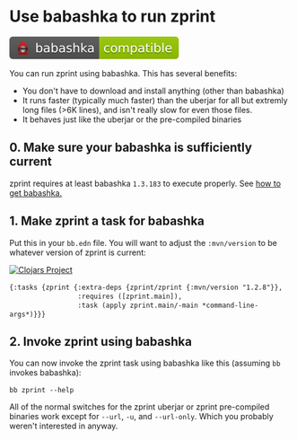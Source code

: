 # Use babashka to run zprint

[![bb compatible](https://raw.githubusercontent.com/babashka/babashka/master/logo/badge.svg)](https://babashka.org)

You can run zprint using babashka.  This has several benefits:

  - You don't have to download and install anything (other than babashka)
  - It runs faster (typically much faster) than the uberjar for all but extremly long files (>6K lines), and isn't really slow for even those files.
  - It behaves just like the uberjar or the pre-compiled binaries

## 0. Make sure your babashka is sufficiently current

zprint requires at least babashka `1.3.183` to execute properly.
See [how to get babashka.](https://github.com/babashka/babashka#quickstart)

## 1. Make zprint a task for babashka

Put this in your `bb.edn` file.  You will want to adjust the
`:mvn/version` to be whatever version of zprint is current:

[![Clojars Project](https://img.shields.io/clojars/v/zprint.svg)](https://clojars.org/zprint)    


```
{:tasks {zprint {:extra-deps {zprint/zprint {:mvn/version "1.2.8"}},
                 :requires ([zprint.main]),
                 :task (apply zprint.main/-main *command-line-args*)}}}
```

## 2. Invoke zprint using babashka

You can now invoke the zprint task using babashka like this (assuming `bb` invokes babashka):

```
bb zprint --help
```

All of the normal switches for the zprint uberjar or zprint pre-compiled
binaries work except for `--url`, `-u`, and `--url-only`.  Which you probably
weren't interested in anyway.

